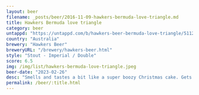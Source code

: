 ```yaml
---
layout: beer
filename: _posts/beer/2016-11-09-hawkers-bermuda-love-triangle.md
title: Hawkers Bermuda love triangle
category: beer
untappd: "https://untappd.com/b/hawkers-beer-bermuda-love-triangle/5112866"
country: "Australia"
brewery: "Hawkers Beer"
breweryURL: "/brewery/hawkers-beer.html"
style: "Stout - Imperial / Double"
score: 6.5
img: /img/list/hawkers-bermuda-love-triangle.jpeg
beer-date: "2023-02-26"
desc: "Smells and tastes a bit like a super boozy Christmas cake. Gets a bit better but the rum is so strong it’s always hard. I think just too much for me"
permalink: /beer/:title.html
---
```

